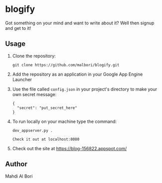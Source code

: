 # blogify

Got something on your mind and want to write about it? Well then signup and get to it!

## Usage

1. Clone the repository:

    ```
    git clone https://github.com/malbori/blogify.git
    ```

2. Add the repository as an application in your Google App Engine Launcher

3. Use the file called `config.json` in your project's directory to make your own secret message:

    ```
    {
      "secret": "put_secret_here"
    }
    ```

4. To run locally on your machine type the command:

    ```
    dev_appserver.py .
    ```

    ```
    Check it out at localhost:8080
    ```

1. Check out the site at https://blog-156822.appspot.com/

## Author

Mahdi Al Bori
